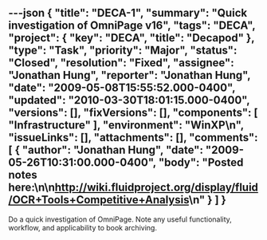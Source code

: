 ---json
{
  "title": "DECA-1",
  "summary": "Quick investigation of OmniPage v16",
  "tags": "DECA",
  "project": {
    "key": "DECA",
    "title": "Decapod"
  },
  "type": "Task",
  "priority": "Major",
  "status": "Closed",
  "resolution": "Fixed",
  "assignee": "Jonathan Hung",
  "reporter": "Jonathan Hung",
  "date": "2009-05-08T15:55:52.000-0400",
  "updated": "2010-03-30T18:01:15.000-0400",
  "versions": [],
  "fixVersions": [],
  "components": [
    "Infrastructure"
  ],
  "environment": "WinXP\n",
  "issueLinks": [],
  "attachments": [],
  "comments": [
    {
      "author": "Jonathan Hung",
      "date": "2009-05-26T10:31:00.000-0400",
      "body": "Posted notes here:\n\n<http://wiki.fluidproject.org/display/fluid/OCR+Tools+Competitive+Analysis>\n"
    }
  ]
}
---
Do a quick investigation of OmniPage. Note any useful functionality, workflow, and applicability to book archiving.

        